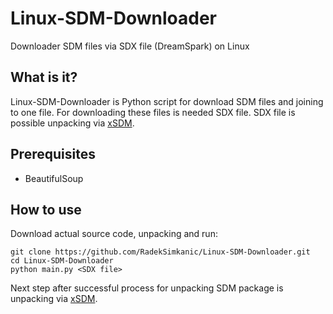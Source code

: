 # Linux-SDM-Downloader
Downloader SDM files via SDX file (DreamSpark) on Linux

## What is it?
Linux-SDM-Downloader is Python script for download SDM files and joining to one file. For downloading these files is needed SDX file. SDX file is possible unpacking via [xSDM](https://github.com/v3l0c1r4pt0r/xSDM).

## Prerequisites
- BeautifulSoup

## How to use
Download actual source code, unpacking and run:
```
git clone https://github.com/RadekSimkanic/Linux-SDM-Downloader.git
cd Linux-SDM-Downloader
python main.py <SDX file>
```

Next step after successful process for unpacking SDM package is unpacking via [xSDM](https://github.com/v3l0c1r4pt0r/xSDM). 

